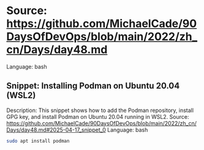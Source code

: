 # Source: https://github.com/MichaelCade/90DaysOfDevOps/blob/main/2022/zh_cn/Days/day48.md
Language: bash

## Snippet: Installing Podman on Ubuntu 20.04 (WSL2)
Description: This snippet shows how to add the Podman repository, install GPG key, and install Podman on Ubuntu 20.04 running in WSL2.
Source: https://github.com/MichaelCade/90DaysOfDevOps/blob/main/2022/zh_cn/Days/day48.md#2025-04-17_snippet_0
Language: bash

```bash
sudo apt install podman
```